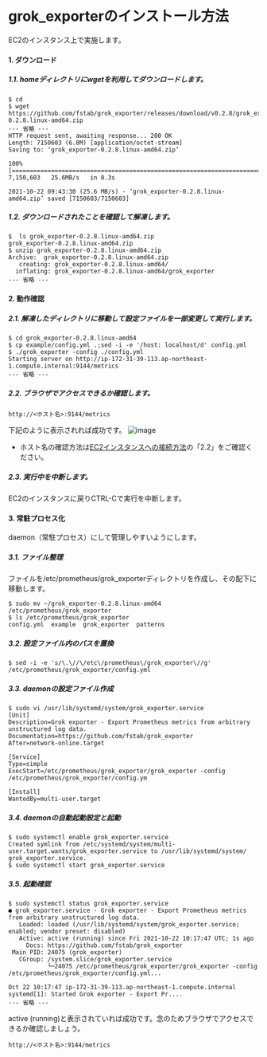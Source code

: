 # grok_exporterのインストール方法
EC2のインスタンス上で実施します。
#### 1. ダウンロード
##### 1.1. homeディレクトリにwgetを利用してダウンロードします。
```
$ cd 
$ wget https://github.com/fstab/grok_exporter/releases/download/v0.2.8/grok_exporter-0.2.8.linux-amd64.zip
--- 省略 ---
HTTP request sent, awaiting response... 200 OK
Length: 7150603 (6.8M) [application/octet-stream]
Saving to: ‘grok_exporter-0.2.8.linux-amd64.zip’

100%[========================================================================>] 7,150,603   25.6MB/s   in 0.3s   

2021-10-22 09:43:30 (25.6 MB/s) - ‘grok_exporter-0.2.8.linux-amd64.zip’ saved [7150603/7150603]
```
##### 1.2. ダウンロードされたことを確認して解凍します。
```
$  ls grok_exporter-0.2.8.linux-amd64.zip 
grok_exporter-0.2.8.linux-amd64.zip
$ unzip grok_exporter-0.2.8.linux-amd64.zip
Archive:  grok_exporter-0.2.8.linux-amd64.zip
   creating: grok_exporter-0.2.8.linux-amd64/
  inflating: grok_exporter-0.2.8.linux-amd64/grok_exporter 
--- 省略 ---
```
#### 2. 動作確認
##### 2.1. 解凍したディレクトリに移動して設定ファイルを一部変更して実行します。
```
$ cd grok_exporter-0.2.8.linux-amd64
$ cp example/config.yml .;sed -i -e '/host: localhost/d' config.yml
$ ./grok_exporter -config ./config.yml
Starting server on http://ip-172-31-39-113.ap-northeast-1.compute.internal:9144/metrics
--- 省略 ---
```
##### 2.2. ブラウザでアクセスできるか確認します。
```
http://<ホスト名>:9144/metrics
```
下記のように表示されれば成功です。
![image](https://user-images.githubusercontent.com/91726058/138435085-0994710f-666d-4572-894e-7723039c4989.png)
* ホスト名の確認方法は[EC2インスタンスへの接続方法](https://github.com/kichiram/aws/tree/main/connect_ec2_instance/README.md)の「2.2」をご確認ください。
##### 2.3. 実行中を中断します。
EC2のインスタンスに戻りCTRL-Cで実行を中断します。
#### 3. 常駐プロセス化
daemon（常駐プロセス）にして管理しやすいようにします。
##### 3.1. ファイル整理
ファイルを/etc/prometheus/grok_exporterディレクトリを作成し、その配下に移動します。
```
$ sudo mv ~/grok_exporter-0.2.8.linux-amd64 /etc/prometheus/grok_exporter
$ ls /etc/prometheus/grok_exporter
config.yml  example  grok_exporter  patterns
```
##### 3.2. 設定ファイル内のパスを置換
```
$ sed -i -e 's/\.\//\/etc\/prometheus\/grok_exporter\//g' /etc/prometheus/grok_exporter/config.yml
```
##### 3.3. daemonの設定ファイル作成
```
$ sudo vi /usr/lib/systemd/system/grok_exporter.service
[Unit]
Description=Grok exporter - Export Prometheus metrics from arbitrary unstructured log data.
Documentation=https://github.com/fstab/grok_exporter
After=network-online.target

[Service]
Type=simple
ExecStart=/etc/prometheus/grok_exporter/grok_exporter -config /etc/prometheus/grok_exporter/config.ym

[Install]
WantedBy=multi-user.target
```
##### 3.4. daemonの自動起動設定と起動
```
$ sudo systemctl enable grok_exporter.service
Created symlink from /etc/systemd/system/multi-user.target.wants/grok_exporter.service to /usr/lib/systemd/system/
grok_exporter.service.
$ sudo systemctl start grok_exporter.service
```
##### 3.5. 起動確認
```
$ sudo systemctl status grok_exporter.service
● grok_exporter.service - Grok exporter - Export Prometheus metrics from arbitrary unstructured log data.
   Loaded: loaded (/usr/lib/systemd/system/grok_exporter.service; enabled; vendor preset: disabled)
   Active: active (running) since Fri 2021-10-22 10:17:47 UTC; 1s ago
     Docs: https://github.com/fstab/grok_exporter
 Main PID: 24075 (grok_exporter)
   CGroup: /system.slice/grok_exporter.service
           └─24075 /etc/prometheus/grok_exporter/grok_exporter -config /etc/prometheus/grok_exporter/config.yml...

Oct 22 10:17:47 ip-172-31-39-113.ap-northeast-1.compute.internal systemd[1]: Started Grok exporter - Export Pr....
--- 省略 ---
```
active (running)と表示されていれば成功です。念のためブラウザでアクセスできるか確認しましょう。
```
http://<ホスト名>:9144/metrics
```
